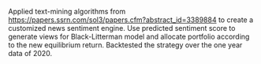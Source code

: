 Applied text-mining algorithms from https://papers.ssrn.com/sol3/papers.cfm?abstract_id=3389884 to create a customized news sentiment engine.
Use predicted sentiment score to generate views for Black-Litterman model and allocate portfolio according to the new equilibrium return.
Backtested the strategy over the one year data of 2020.


